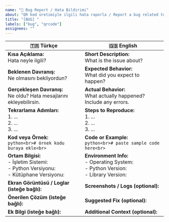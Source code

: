 ```yaml
---
name: "🐞 Bug Report / Hata Bildirimi"
about: "QR kod üretimiyle ilgili hata raporla / Report a bug related to QR code generation"
title: "[BUG] "
labels: ["bug", "qrcode"]
assignees: ""
---
```


| 🇹🇷 **Türkçe** | 🇬🇧 **English** |
|----------------|----------------|
| **Kısa Açıklama:**<br>Hata neyle ilgili? | **Short Description:**<br>What is the issue about? |
| **Beklenen Davranış:**<br>Ne olmasını bekliyordun? | **Expected Behavior:**<br>What did you expect to happen? |
| **Gerçekleşen Davranış:**<br>Ne oldu? Hata mesajlarını ekleyebilirsin. | **Actual Behavior:**<br>What actually happened? Include any errors. |
| **Tekrarlama Adımları:**<br>1. ...<br>2. ...<br>3. ... | **Steps to Reproduce:**<br>1. ...<br>2. ...<br>3. ... |
| **Kod veya Örnek:**<br>```python<br># örnek kodu buraya ekle<br>``` | **Code or Example:**<br>```python<br># paste sample code here<br>``` |
| **Ortam Bilgisi:**<br>- İşletim Sistemi: <br>- Python Versiyonu: <br>- Kütüphane Versiyonu: | **Environment Info:**<br>- Operating System: <br>- Python Version: <br>- Library Version: |
| **Ekran Görüntüsü / Loglar (isteğe bağlı):** | **Screenshots / Logs (optional):** |
| **Önerilen Çözüm (isteğe bağlı):** | **Suggested Fix (optional):** |
| **Ek Bilgi (isteğe bağlı):** | **Additional Context (optional):** |
